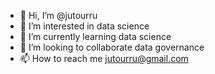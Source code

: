 - 👋 Hi, I’m @jutourru
- 👀 I’m interested in data science
- 🌱 I’m currently learning data science
- 💞️ I’m looking to collaborate data governance
- 📫 How to reach me jutourru@gmail.com

<!---
jutourru/jutourru is a ✨ special ✨ repository because its `README.md` (this file) appears on your GitHub profile.
You can click the Preview link to take a look at your changes.
--->

